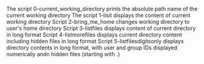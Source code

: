 The script 0-current_working_directory prints the absolute path name of the current working directory
The script 1-lisit displays the content of current working directory
Script 2-bring_me_home changes working directory to user's home directory
Script 3-listfiles displays content of current directory in long format
Script 4-listmorefiles displays current directory content including hidden files in long format
Script 5-listfilesdigitsonly displays directory contents in long format, with user and group IDs displayed numerically andn hidden files (starting with .)
